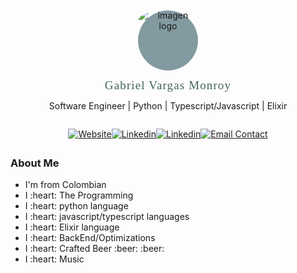 <link
  rel="stylesheet"
  href="https://cdn.jsdelivr.net/gh/lipis/flag-icons@6.6.6/css/flag-icons.min.css"
/>
<div id="header" align="center">
    <a style="position: relative;width: 5em;height: 5em;padding: 13px;margin-top: 50px;display:flex;justify-content:center;background-color:#829aa0;border-radius:100%">
        <img alt="imagen logo" src="https://vmgabriel.com/images/avatar.png", style="position: absolute; max-width: 8em; margin-top: -1em; border-radius: 100%;">
    </a>
    <p style="font-family: ubuntu; font-size: 19px; line-height: 0.5; letter-spacing: 0.059em; font-weight: 500; margin-top: 0.2em;color: #43655a;margin-top: 1em;">
    Gabriel Vargas Monroy
    </p>
    <p style="margin-bottom: 2em;">
        Software Engineer | Python | Typescript/Javascript | Elixir
    </p>
</div>

<div id="socials" style="display:flex; justify-content: center;margin-bottom: 2em;" align="center">
    <a href="https://vmgabriel.com">
        <img alt="Website" src="https://img.shields.io/badge/website-000000?style=for-the-badge&logo=About.me&logoColor=white" title="Website Contact"/>
    </a>
    <a href="https://twitter.com/vmgabu">
        <img alt="Linkedin" src="https://img.shields.io/badge/Twitter-1DA1F2?style=for-the-badge&logo=twitter&logoColor=white" title="Twitter Contact"/>
    </a>
    <a href="https://www.linkedin.com/in/vmgabriel/">
        <img alt="Linkedin" src="https://img.shields.io/badge/LinkedIn-0077B5?style=for-the-badge&amp;logo=linkedin&amp;logoColor=white" title="Linkedin Contact"/>
    </a>
    <a href="https://vmgabriel.com/send-mail/">
        <img alt="Email Contact" src="https://img.shields.io/badge/Gmail-D14836?style=for-the-badge&logo=gmail&logoColor=white" title="Email Contact"/>
    </a>
</div>

<div id="about">
    <h3>About Me</h3>
    <ul>
        <li>
            I'm from Colombian 
        </li>
        <li>
            I :heart: The Programming
        </li>
        <li>
            I :heart: python language
        </li>
        <li>
            I :heart: javascript/typescript languages
        </li>
        <li>
            I :heart: Elixir language
        </li>
        <li>
            I :heart: BackEnd/Optimizations
        </li>
        <li>
            I :heart: Crafted Beer :beer: :beer:
        </li>
        <li>
            I :heart: Music
        </li>
    <ul>
</div>
